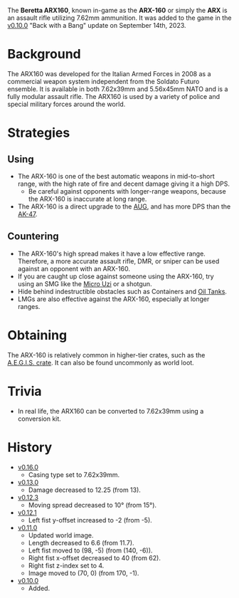 The **Beretta ARX160**, known in-game as the **ARX-160** or simply the **ARX** is an assault rifle utilizing 7.62mm ammunition. It was added to the game in the [v0.10.0](https://github.com/HasangerGames/suroi/releases/tag/v0.10.0) "Back with a Bang" update on September 14th, 2023.

# Background

The ARX160 was developed for the Italian Armed Forces in 2008 as a commercial weapon system independent from the Soldato Futuro ensemble. It is available in both 7.62x39mm and 5.56x45mm NATO and is a fully modular assault rifle. The ARX160 is used by a variety of police and special military forces around the world. 

# Strategies

## Using

- The ARX-160 is one of the best automatic weapons in mid-to-short range, with the high rate of fire and decent damage giving it a high DPS.
  - Be careful against opponents with longer-range weapons, because the ARX-160 is inaccurate at long range.
- The ARX-160 is a direct upgrade to the [AUG](/weapons/guns/aug), and has more DPS than the [AK-47](/weapons/guns/ak47).

## Countering

- The ARX-160's high spread makes it have a low effective range. Therefore, a more accurate assault rifle, DMR, or sniper can be used against an opponent with an ARX-160.
- If you are caught up close against someone using the ARX-160, try using an SMG like the [Micro Uzi](/weapons/guns/micro_uzi) or a shotgun.
- Hide behind indestructible obstacles such as Containers and [Oil Tanks](/obstacles/oil_tank).
- LMGs are also effective against the ARX-160, especially at longer ranges.

# Obtaining

The ARX-160 is relatively common in higher-tier crates, such as the [A.E.G.I.S. crate](/obstacles/aegis_crate). It can also be found uncommonly as world loot.

# Trivia

- In real life, the ARX160 can be converted to 7.62x39mm using a conversion kit.

# History

- [v0.16.0](https://github.com/HasangerGames/suroi/releases/tag/v0.16.0)
  - Casing type set to 7.62x39mm.
- [v0.13.0](https://github.com/HasangerGames/suroi/releases/tag/v0.13.0)
  - Damage decreased to 12.25 (from 13).
- [v0.12.3](https://github.com/HasangerGames/suroi/releases/tag/v0.12.3)
  - Moving spread decreased to 10° (from 15°).
- [v0.12.1](https://github.com/HasangerGames/suroi/releases/tag/v0.12.1)
  - Left fist y-offset increased to -2 (from -5).
- [v0.11.0](https://github.com/HasangerGames/suroi/releases/tag/v0.11.0)
  - Updated world image.
  - Length decreased to 6.6 (from 11.7).
  - Left fist moved to (98, -5) (from  (140, -6)).
  - Right fist x-offset decreased to 40 (from 62).
  - Right fist z-index set to 4.
  - Image moved to (70, 0) (from 170, -1).
- [v0.10.0](https://github.com/HasangerGames/suroi/releases/tag/v0.10.0)
  - Added.

